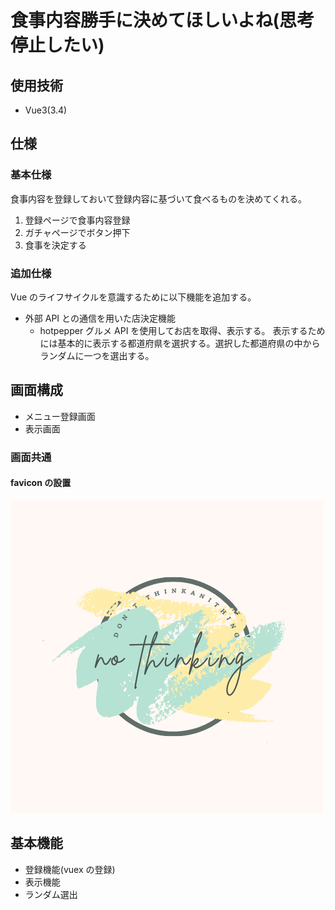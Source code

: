 # 食事内容勝手に決めてほしいよね(思考停止したい)

## 使用技術

- Vue3(3.4)

## 仕様

### 基本仕様

食事内容を登録しておいて登録内容に基づいて食べるものを決めてくれる。

1. 登録ページで食事内容登録
2. ガチャページでボタン押下
3. 食事を決定する

### 追加仕様

Vue のライフサイクルを意識するために以下機能を追加する。

- 外部 API との通信を用いた店決定機能
  - hotpepper グルメ API を使用してお店を取得、表示する。
    表示するためには基本的に表示する都道府県を選択する。選択した都道府県の中からランダムに一つを選出する。

## 画面構成

- メニュー登録画面
- 表示画面

### 画面共通

#### favicon の設置<br>

![favicon](./lesson-vue-project/src/assets/img/illustrators.png)

## 基本機能

- 登録機能(vuex の登録)
- 表示機能
- ランダム選出
